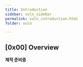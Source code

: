 ```yaml
---
title: Introduction
sidebar: vuln_sidebar
permalink: vuln_introduction.html
folder: vuln

---
```


## [0x00] Overview

**제작 준비중**

